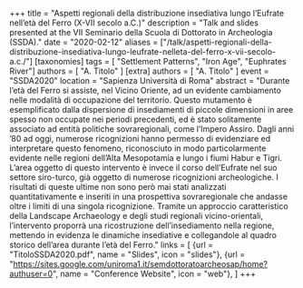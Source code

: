 +++
title = "Aspetti regionali della distribuzione insediativa lungo l’Eufrate nell’età del Ferro (X-VII secolo a.C.)"
description = "Talk and slides presented at the VII Seminario della Scuola di Dottorato in Archeologia (SSDA)."
date = "2020-02-12"
aliases = ["/talk/aspetti-regionali-della-distribuzione-insediativa-lungo-leufrate-nelleta-del-ferro-x-vii-secolo-a.c./"]
[taxonomies]
tags = [ "Settlement Patterns", "Iron Age", "Euphrates River"]
authors = [ "A. Titolo" ]
[extra]
authors = [ "A. Titolo" ]
event = "SSDA2020"
location = "Sapienza Università di Roma"
abstract = "Durante l’età del Ferro si assiste, nel Vicino Oriente, ad un evidente cambiamento nelle modalità di occupazione del territorio. Questo mutamento è esemplificato dalla dispersione di insediamenti di piccole dimensioni in aree spesso non occupate nei periodi precedenti, ed è stato solitamente associato ad entità politiche sovraregionali, come l’Impero Assiro. Dagli anni ’80 ad oggi, numerose ricognizioni hanno permesso di evidenziare ed interpretare questo fenomeno, riconosciuto in modo particolarmente evidente nelle regioni dell’Alta Mesopotamia e lungo i fiumi Habur e Tigri. L’area oggetto di questo intervento è invece il corso dell’Eufrate nel suo settore siro-turco, già oggetto di numerose ricognizioni archeologiche. I risultati di queste ultime non sono  però mai stati analizzati quantitativamente e inseriti in una prospettiva sovraregionale che andasse oltre i limiti di una singola ricognizione. Tramite un approccio caratteristico della Landscape Archaeology e degli studi regionali vicino-orientali, l’intervento proporrà una ricostruzione dell’insediamento nella regione, mettendo in evidenza le dinamiche insediative e collegandole al quadro storico dell’area durante l’età del Ferro."
links = [
    {url = "TitoloSSDA2020.pdf", name = "Slides", icon = "slides"},
    {url = "https://sites.google.com/uniroma1.it/semdottoratoarcheosap/home?authuser=0", name = "Conference Website", icon = "web"},
]
+++